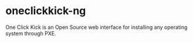 # oneclickkick-ng
One Click Kick is an Open Source web interface for installing any operating system through PXE.

